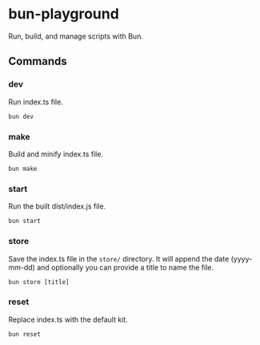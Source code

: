 # bun-playground

Run, build, and manage scripts with Bun.

## Commands

### dev

Run index.ts file.

```
bun dev
```

### make

Build and minify index.ts file.

```
bun make
```

### start

Run the built dist/index.js file.

```
bun start
```

### store

Save the index.ts file in the `store/` directory. It will append the date (yyyy-mm-dd) and optionally you can provide
a title to name the file.

```
bun store [title]
```

### reset

Replace index.ts with the default kit.

```
bun reset
```
